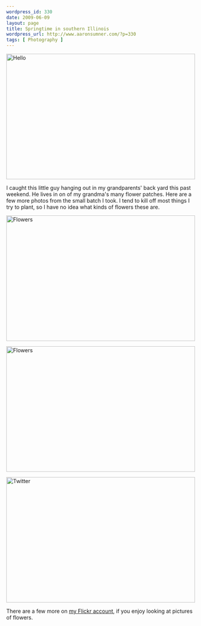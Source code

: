 ```yaml
--- 
wordpress_id: 330
date: 2009-06-09
layout: page
title: Springtime in southern Illinois
wordpress_url: http://www.aaronsumner.com/?p=330
tags: [ Photography ]
---
```

<p><a href="http://www.flickr.com/photos/rockchalk/3605788582/" title="Hello by ruralocity, on Flickr"><img src="http://farm4.static.flickr.com/3339/3605788582_b052ba49d1.jpg" width="500" height="333" alt="Hello" /></a>
</p>
<p>I caught this little guy hanging out in my grandparents' back yard this past weekend. He lives in on of my grandma's many flower patches. Here are a few more photos from the small batch I took. I tend to kill off most things I try to plant, so I have no idea what kinds of flowers these are.
</p>
<p><a href="http://www.flickr.com/photos/rockchalk/3605798770/" title="Flowers by ruralocity, on Flickr"><img src="http://farm3.static.flickr.com/2452/3605798770_b0fd8f72c2.jpg" width="500" height="333" alt="Flowers" /></a>
</p>
<p><a href="http://www.flickr.com/photos/rockchalk/3604975899/" title="Flowers by ruralocity, on Flickr"><img src="http://farm4.static.flickr.com/3390/3604975899_22569a2b7d.jpg" width="500" height="333" alt="Flowers" /></a>
</p>
<p><a href="http://www.flickr.com/photos/rockchalk/3605786908/" title="Twitter by ruralocity, on Flickr"><img src="http://farm4.static.flickr.com/3355/3605786908_a266fe587b.jpg" width="500" height="333" alt="Twitter" /></a>
</p>
<p>There are a few more on <a href="http://www.flickr.com/photos/rockchalk/tags/20090606/">my Flickr account</a>, if you enjoy looking at pictures of flowers.
</p>